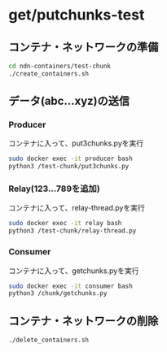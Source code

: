 # get/putchunks-test

## コンテナ・ネットワークの準備
```bash
cd ndn-containers/test-chunk
./create_containers.sh
```

## データ(abc...xyz)の送信
### Producer
コンテナに入って、put3chunks.pyを実行
```bash
sudo docker exec -it producer bash
python3 /test-chunk/put3chunks.py
```
### Relay(123...789を追加)
コンテナに入って、relay-thread.pyを実行
```bash
sudo docker exec -it relay bash
python3 /test-chunk/relay-thread.py
```

### Consumer
コンテナに入って、getchunks.pyを実行
```bash
sudo docker exec -it consumer bash
python3 /chunk/getchunks.py
```

## コンテナ・ネットワークの削除
```bash
./delete_containers.sh
```
